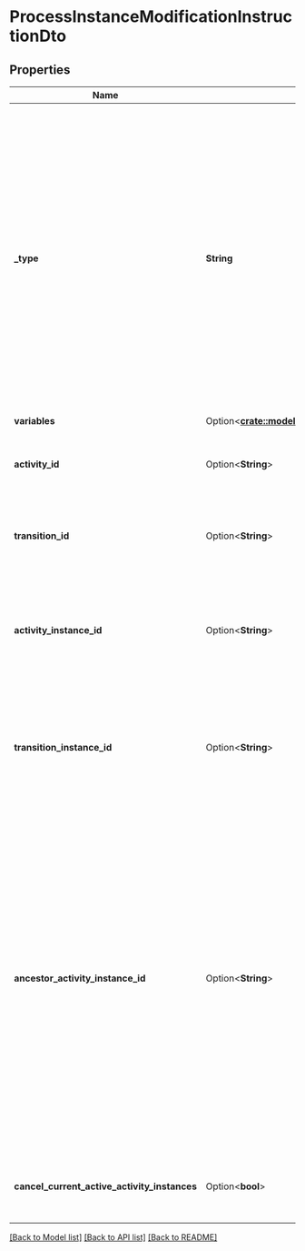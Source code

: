 # ProcessInstanceModificationInstructionDto

## Properties

Name | Type | Description | Notes
------------ | ------------- | ------------- | -------------
**_type** | **String** | **Mandatory**. One of the following values: `cancel`, `startBeforeActivity`, `startAfterActivity`, `startTransition`.  * A cancel instruction requests cancellation of a single activity instance or all instances of one activity. * A startBeforeActivity instruction requests to enter a given activity. * A startAfterActivity instruction requests to execute the single outgoing sequence flow of a given activity. * A startTransition instruction requests to execute a specific sequence flow. | 
**variables** | Option<[**crate::models::TriggerVariableValueDto**](TriggerVariableValueDto.md)> |  | [optional]
**activity_id** | Option<**String**> | Can be used with instructions of types `startTransition`. Specifies the sequence flow to start. | [optional]
**transition_id** | Option<**String**> | Can be used with instructions of types `startTransition`. Specifies the sequence flow to start. | [optional]
**activity_instance_id** | Option<**String**> | Can be used with instructions of type `cancel`. Specifies the activity instance to cancel. Valid values are the activity instance IDs supplied by the [Get Activity Instance request](https://docs.camunda.org/manual/7.13/reference/rest/process-instance/get-activity-instances/). | [optional]
**transition_instance_id** | Option<**String**> | Can be used with instructions of type `cancel`. Specifies the transition instance to cancel. Valid values are the transition instance IDs supplied by the [Get Activity Instance request](https://docs.camunda.org/manual/7.13/reference/rest/process-instance/get-activity-instances/). | [optional]
**ancestor_activity_instance_id** | Option<**String**> | Can be used with instructions of type `startBeforeActivity`, `startAfterActivity`, and `startTransition`. Valid values are the activity instance IDs supplied by the Get Activity Instance request. If there are multiple parent activity instances of the targeted activity, this specifies the ancestor scope in which hierarchy the activity/transition is to be instantiated.  Example: When there are two instances of a subprocess and an activity contained in the subprocess is to be started, this parameter allows to specifiy under which subprocess instance the activity should be started. | [optional]
**cancel_current_active_activity_instances** | Option<**bool**> | Can be used with instructions of type cancel. Prevents the deletion of new created activity instances. | [optional]

[[Back to Model list]](../README.md#documentation-for-models) [[Back to API list]](../README.md#documentation-for-api-endpoints) [[Back to README]](../README.md)


